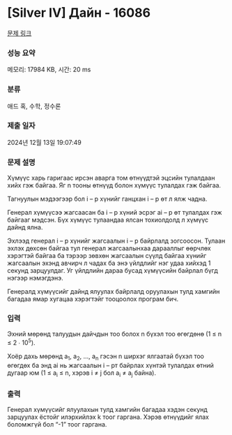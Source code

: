 # [Silver IV] Дайн - 16086 

[문제 링크](https://www.acmicpc.net/problem/16086) 

### 성능 요약

메모리: 17984 KB, 시간: 20 ms

### 분류

애드 혹, 수학, 정수론

### 제출 일자

2024년 12월 13일 19:07:49

### 문제 설명

<p>Хүмүүс харь гаригаас ирсэн аварга том өтнүүдтэй эцсийн тулалдаан хийх гэж байгаа. Яг n тооны өтнүүд болон хүмүүс тулалдах гэж байгаа. </p>

<p>Тагнуулын мэдээгээр бол i – р хүнийг ганцхан i – р өт л ялж чадна. </p>

<p>Генерал хүмүүсээ жагсаасан ба i – р хүний эсрэг ai – р өт тулалдах гэж байгааг мэдсэн. Бүх хүмүүс тулаандаа ялсан тохиолдолд л хүмүүс дайнд ялна.</p>

<p>Эхлээд генерал i – р хүнийг жагсаалын i – р байрлалд зогсоосон. Тулаан эхлэх дөхсөн байгаа тул генерал жагсаалынхаа дарааллыг өөрчлөх хэрэгтэй байгаа ба тэрээр зөвхөн жагсаалын сүүлд байгаа хүнийг жагсаалын эхэнд авчирч л чадах ба энэ үйлдлийг нэг удаа хийхэд 1 секунд зарцуулдаг. Уг үйлдлийн дараа бусад хүмүүсийн байрлал бүгд нэгээр нэмэгдэнэ.</p>

<p>Генералд хүмүүсийг дайнд ялуулах байрлалд оруулахын тулд хамгийн багадаа ямар хугацаа хэрэгтэйг тооцоолох програм бич.</p>

### 입력 

 <p>Эхний мөрөнд талуудын дайчдын тоо болох  n бүхэл тоо өгөгдөнө (1 ≤ n ≤ 2 ∙ 10<sup>5</sup>). </p>

<p>Хоёр дахь мөрөнд a<sub>1</sub>, a<sub>2</sub>, …, a<sub>n</sub> гэсэн n ширхэг ялгаатай бүхэл тоо өгөгдөх ба энд ai нь жагсаалын i – рт байрлах хүнтэй тулалдах өтний дугаар юм (1 ≤ a<sub>i</sub> ≤ n, хэрэв i ≠ j бол a<sub>i</sub> ≠ a<sub>j</sub> байна). </p>

### 출력 

 <p>Генерал хүмүүсийг ялуулахын тулд хамгийн багадаа хэдэн секунд зарцуулах ёстойг илэрхийлэх k тоог гаргана. Хэрэв өтнүүдийг ялах боломжгүй бол “-1” тоог гаргана. </p>


